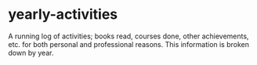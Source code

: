# yearly-activities
A running log of activities; books read, courses done, other achievements, etc. for both personal and professional reasons. This information is broken down by year.
